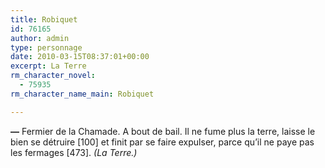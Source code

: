 ```yaml
---
title: Robiquet
id: 76165
author: admin
type: personnage
date: 2010-03-15T08:37:01+00:00
excerpt: La Terre
rm_character_novel:
  - 75935
rm_character_name_main: Robiquet

---
```

**—** Fermier de la Chamade. A bout de bail. Il ne fume plus la terre, laisse le bien se détruire [100] et finit par se faire expulser, parce qu&rsquo;il ne paye pas les fermages [473]. _(La Terre.)_